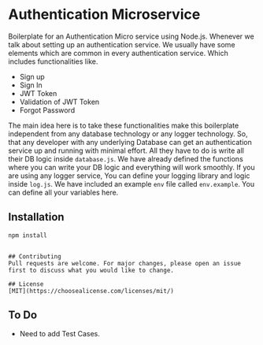 # Authentication Microservice

Boilerplate for an Authentication Micro service using Node.js. Whenever we talk about setting up an authentication service. We usually have some elements which are common in every authentication service. Which includes functionalities like.

- Sign up
- Sign In
- JWT Token
- Validation of JWT Token
- Forgot Password

The main idea here is to take these functionalities make this boilerplate independent from any database technology or any logger technology. So, that any developer with any underlying Database can get an authentication service up and running with minimal effort. All they have to do is write all their DB logic inside ```database.js```. We have already defined the functions where you can write your DB logic and everything will work smoothly. If you are using any logger service, You can define your logging library and logic inside ```log.js```. We have included an example ```env``` file called ```env.example```. You can define all your variables here.
## Installation

```bash
npm install
```


```

## Contributing
Pull requests are welcome. For major changes, please open an issue first to discuss what you would like to change.

## License
[MIT](https://choosealicense.com/licenses/mit/)
```

## To Do
- Need to add Test Cases.